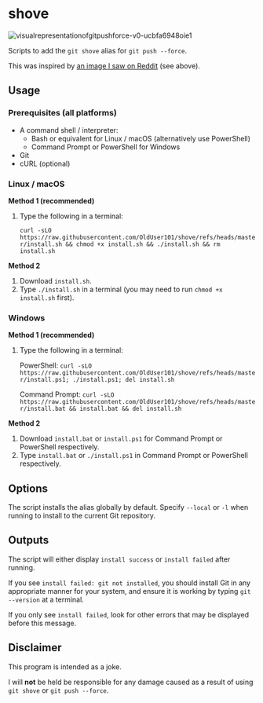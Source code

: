 # shove
![visualrepresentationofgitpushforce-v0-ucbfa6948oie1](https://github.com/user-attachments/assets/5077d28a-ab76-479f-ac1a-26d2332bd451)

Scripts to add the `git shove` alias for `git push --force`.

This was inspired by [an image I saw on Reddit](https://www.reddit.com/r/ProgrammerHumor/comments/1inmmkh/visualrepresentationofgitpushforce) (see above).

## Usage

### Prerequisites (all platforms)

- A command shell / interpreter:
  - Bash or equivalent for Linux / macOS (alternatively use PowerShell)
  - Command Prompt or PowerShell for Windows
- Git
- cURL (optional)

### Linux / macOS

**Method 1 (recommended)**

1. Type the following in a terminal:
   
   `curl -sLO https://raw.githubusercontent.com/OldUser101/shove/refs/heads/master/install.sh && chmod +x install.sh && ./install.sh && rm install.sh`

**Method 2**

1. Download `install.sh`.
2. Type `./install.sh` in a terminal (you may need to run `chmod +x install.sh` first).

### Windows

**Method 1 (recommended)**

1. Type the following in a terminal:

   PowerShell: `curl -sLO https://raw.githubusercontent.com/OldUser101/shove/refs/heads/master/install.ps1; ./install.ps1; del install.sh`
   
   Command Prompt: `curl -sLO https://raw.githubusercontent.com/OldUser101/shove/refs/heads/master/install.bat && install.bat && del install.sh`

**Method 2**

1. Download `install.bat` or `install.ps1` for Command Prompt or PowerShell respectively.
2. Type `install.bat` or `./install.ps1` in Command Prompt or PowerShell respectively.

## Options

The script installs the alias globally by default. Specify `--local` or `-l` when running to install to the current Git repository.

## Outputs

The script will either display `install success` or `install failed` after running.

If you see `install failed: git not installed`, you should install Git in any appropriate manner for your system, and ensure it is working by typing `git --version` at a terminal.

If you only see `install failed`, look for other errors that may be displayed before this message.

## Disclaimer

This program is intended as a joke.

I will **not** be held be responsible for any damage caused as a result of using `git shove` or `git push --force`.
